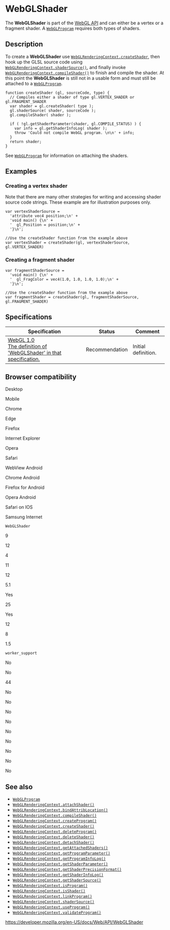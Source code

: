 WebGLShader
===========

The **WebGLShader** is part of the [WebGL API](webgl_api) and can either be a vertex or a fragment shader. A [`WebGLProgram`](webglprogram) requires both types of shaders.

Description
-----------

To create a **WebGLShader** use [`WebGLRenderingContext.createShader`](webglrenderingcontext/createshader), then hook up the GLSL source code using [`WebGLRenderingContext.shaderSource()`](webglrenderingcontext/shadersource), and finally invoke [`WebGLRenderingContext.compileShader()`](webglrenderingcontext/compileshader) to finish and compile the shader. At this point the **WebGLShader** is still not in a usable form and must still be attached to a [`WebGLProgram`](webglprogram).

    function createShader (gl, sourceCode, type) {
      // Compiles either a shader of type gl.VERTEX_SHADER or gl.FRAGMENT_SHADER
      var shader = gl.createShader( type );
      gl.shaderSource( shader, sourceCode );
      gl.compileShader( shader );

      if ( !gl.getShaderParameter(shader, gl.COMPILE_STATUS) ) {
        var info = gl.getShaderInfoLog( shader );
        throw 'Could not compile WebGL program. \n\n' + info;
      }
      return shader;
    }

See [`WebGLProgram`](webglprogram) for information on attaching the shaders.

Examples
--------

### Creating a vertex shader

Note that there are many other strategies for writing and accessing shader source code strings. These example are for illustration purposes only.

    var vertexShaderSource =
      'attribute vec4 position;\n' +
      'void main() {\n' +
      '  gl_Position = position;\n' +
      '}\n';

    //Use the createShader function from the example above
    var vertexShader = createShader(gl, vertexShaderSource, gl.VERTEX_SHADER)

### Creating a fragment shader

    var fragmentShaderSource =
      'void main() {\n' +
      '  gl_FragColor = vec4(1.0, 1.0, 1.0, 1.0);\n' +
      '}\n';

    //Use the createShader function from the example above
    var fragmentShader = createShader(gl, fragmentShaderSource, gl.FRAGMENT_SHADER)

Specifications
--------------

<table><thead><tr class="header"><th>Specification</th><th>Status</th><th>Comment</th></tr></thead><tbody><tr class="odd"><td><a href="https://www.khronos.org/registry/webgl/specs/latest/1.0/#5.8">WebGL 1.0<br />
<span class="small">The definition of 'WebGLShader' in that specification.</span></a></td><td><span class="spec-rec">Recommendation</span></td><td>Initial definition.</td></tr></tbody></table>

Browser compatibility
---------------------

Desktop

Mobile

Chrome

Edge

Firefox

Internet Explorer

Opera

Safari

WebView Android

Chrome Android

Firefox for Android

Opera Android

Safari on IOS

Samsung Internet

`WebGLShader`

9

12

4

11

12

5.1

Yes

25

Yes

12

8

1.5

`worker_support`

No

No

44

No

No

No

No

No

No

No

No

No

See also
--------

-   [`WebGLProgram`](webglprogram)
-   [`WebGLRenderingContext.attachShader()`](webglrenderingcontext/attachshader)
-   [`WebGLRenderingContext.bindAttribLocation()`](webglrenderingcontext/bindattriblocation)
-   [`WebGLRenderingContext.compileShader()`](webglrenderingcontext/compileshader)
-   [`WebGLRenderingContext.createProgram()`](webglrenderingcontext/createprogram)
-   [`WebGLRenderingContext.createShader()`](webglrenderingcontext/createshader)
-   [`WebGLRenderingContext.deleteProgram()`](webglrenderingcontext/deleteprogram)
-   [`WebGLRenderingContext.deleteShader()`](webglrenderingcontext/deleteshader)
-   [`WebGLRenderingContext.detachShader()`](webglrenderingcontext/detachshader)
-   [`WebGLRenderingContext.getAttachedShaders()`](webglrenderingcontext/getattachedshaders)
-   [`WebGLRenderingContext.getProgramParameter()`](webglrenderingcontext/getprogramparameter)
-   [`WebGLRenderingContext.getProgramInfoLog()`](webglrenderingcontext/getprograminfolog)
-   [`WebGLRenderingContext.getShaderParameter()`](webglrenderingcontext/getshaderparameter)
-   [`WebGLRenderingContext.getShaderPrecisionFormat()`](webglrenderingcontext/getshaderprecisionformat)
-   [`WebGLRenderingContext.getShaderInfoLog()`](webglrenderingcontext/getshaderinfolog)
-   [`WebGLRenderingContext.getShaderSource()`](webglrenderingcontext/getshadersource)
-   [`WebGLRenderingContext.isProgram()`](webglrenderingcontext/isprogram)
-   [`WebGLRenderingContext.isShader()`](webglrenderingcontext/isshader)
-   [`WebGLRenderingContext.linkProgram()`](webglrenderingcontext/linkprogram)
-   [`WebGLRenderingContext.shaderSource()`](webglrenderingcontext/shadersource)
-   [`WebGLRenderingContext.useProgram()`](webglrenderingcontext/useprogram)
-   [`WebGLRenderingContext.validateProgram()`](webglrenderingcontext/validateprogram)

<a href="https://developer.mozilla.org/en-US/docs/Web/API/WebGLShader" class="_attribution-link">https://developer.mozilla.org/en-US/docs/Web/API/WebGLShader</a>
